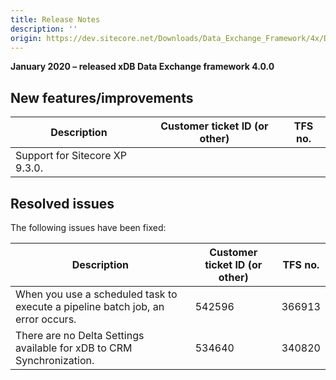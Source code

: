```yaml
---
title: Release Notes
description: ''
origin: https://dev.sitecore.net/Downloads/Data_Exchange_Framework/4x/Data_Exchange_Framework_400/Release_Notes
---
```


**January 2020 – released xDB Data Exchange framework 4.0.0**

## New features/improvements

 | Description | Customer ticket ID (or other) | TFS no. |
 | --- | --- | --- |
 | ​​Support for Sitecore XP 9.3.0. |  |  |

## Resolved issues

The following issues have been fixed:

 | Description | Customer ticket ID (or other) | TFS no. |
 | --- | --- | --- |
 | When you use a scheduled task to execute a pipeline batch job, an error occurs. | 542596 | 366913 |
 | There are no Delta Settings available for xDB to CRM Synchronization. | 534640 | 340820 |